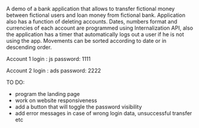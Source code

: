 A demo of a bank application that allows to transfer fictional money between fictional users and loan money from fictional bank. Application also has a function of deleting accounts. 
Dates, numbers format and currencies of each account are programmed using Internalization API, also the application has a timer that automatically logs out a user if he is not using the app. Movements can be sorted according to date or in descending order.

Account 1
login : js  password: 1111

Account 2 
login : ads  password: 2222

TO DO:
- program the landing page
- work on website responsiveness
- add a button that will toggle the password visibility 
- add error messages in case of wrong login data, unsuccessful transfer etc

